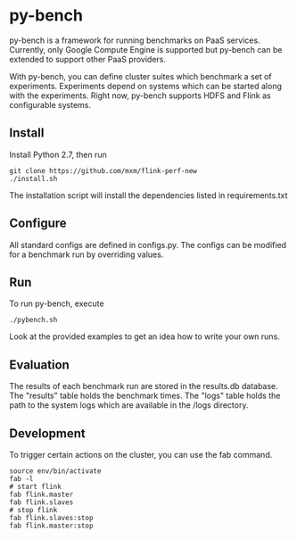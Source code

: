 py-bench
========

py-bench is a framework for running benchmarks on PaaS services. Currently, only Google Compute Engine is supported but py-bench can be extended to support other PaaS providers.

With py-bench, you can define cluster suites which benchmark a set of experiments.
Experiments depend on systems which can be started along with the experiments.
Right now, py-bench supports HDFS and Flink as configurable systems.

Install
-------

Install Python 2.7, then run

    git clone https://github.com/mxm/flink-perf-new
    ./install.sh

The installation script will install the dependencies listed in requirements.txt

Configure
---------

All standard configs are defined in configs.py. The configs can be modified
for a benchmark run by overriding values.


Run
---

To run py-bench, execute

    ./pybench.sh

Look at the provided examples to get an idea how to write your own runs.


Evaluation
----------

The results of each benchmark run are stored in the results.db database.
The "results" table holds the benchmark times. The "logs" table holds the
path to the system logs which are available in the /logs directory.

Development
-----------

To trigger certain actions on the cluster, you can use the fab command.

    source env/bin/activate
    fab -l
    # start flink
    fab flink.master
    fab flink.slaves
    # stop flink
    fab flink.slaves:stop
    fab flink.master:stop
